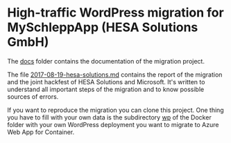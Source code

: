 # High-traffic WordPress migration for MySchleppApp (HESA Solutions GmbH)

The [docs](/docs/) folder contains the documentation of the migration project.

The file [2017-08-19-hesa-solutions.md](/docs/2017-08-19-hesa-solutions.md) contains the report of the migration and the joint hackfest of HESA Solutions and Microsoft. It's written to understand all important steps of the migration and to know possible sources of errors.

If you want to reproduce the migration you can clone this project. One thing you have to fill with your own data is the subdirectory [wp](/wordpress_migration/wp/) of the Docker folder with your own WordPress deployment you want to migrate to Azure Web App for Container.